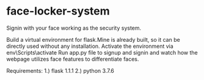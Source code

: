 # face-locker-system
Signin with your face working as the security system.

Build a virtual environment for flask.Mine is already built, so it can be directly used without any installation.
Activate the environment via env\Scripts\activate
Run app.py file to signup and signin and watch how the webpage utilizes face features to differentiate faces.

Requirements:
1.) flask 1.1.1
2.) python 3.7.6
